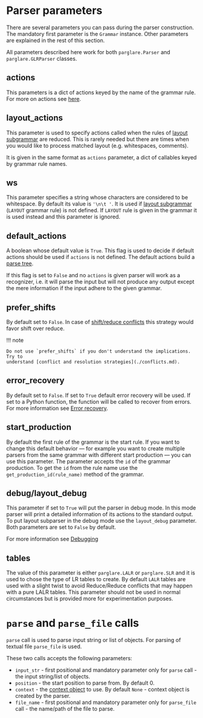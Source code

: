 # Parser parameters

There are several parameters you can pass during the parser construction. The
mandatory first parameter is the `Grammar` instance. Other parameters are
explained in the rest of this section.

All parameters described here work for both `parglare.Parser` and
`parglare.GLRParser` classes.


## actions

This parameters is a dict of actions keyed by the name of the grammar rule. For
more on actions see [here](./actions.md).

## layout_actions

This parameter is used to specify actions called when the rules
of [layout subgrammar](./grammar.md#handling-whitespaces-and-comments) are
reduced. This is rarely needed but there are times when you would like to
process matched layout (e.g. whitespaces, comments).

It is given in the same format as `actions` parameter, a dict of callables keyed
by grammar rule names.

## ws

This parameter specifies a string whose characters are considered to be
whitespace. By default its value is `'\n\t '`. It is used
if [layout subgrammar](./grammar.md#handling-whitespaces-and-comments) (`LAYOUT`
grammar rule) is not defined. If `LAYOUT` rule is given in the grammar it is
used instead and this parameter is ignored.

## default_actions

A boolean whose default value is `True`. This flag is used to decide if default
actions should be used if `actions` is not defined. The default actions build a
[parse tree](./parse_trees.md).

If this flag is set to `False` and no `actions` is given parser will work as a
recognizer, i.e. it will parse the input but will not produce any output except
the mere information if the input adhere to the given grammar.

## prefer_shifts

By default set to `False`. In case of [shift/reduce conflicts](./conflicts.md)
this strategy would favor shift over reduce.

!!! note

    Do not use `prefer_shifts` if you don't understand the implications. Try to
    understand [conflict and resolution strategies](./conflicts.md).

## error_recovery

By default set to `False`. If set to `True` default error recovery will be used.
If set to a Python function, the function will be called to recover from errors.
For more information see [Error recovery](./recovery.md).

## start_production

By default the first rule of the grammar is the start rule. If you want to
change this default behavior — for example you want to create multiple parsers
from the same grammar with different start production — you can use this
parameter. The parameter accepts the `id` of the grammar production. To get the
`id` from the rule name use the `get_production_id(rule_name)` method of the
grammar.


## debug/layout_debug

This parameter if set to `True` will put the parser in debug mode. In this mode
parser will print a detailed information of its actions to the standard output.
To put layout subparser in the debug mode use the `layout_debug` parameter. Both
parameters are set to `False` by default.

For more information see [Debugging](./debugging.md)

## tables

The value of this parameter is either `parglare.LALR` or `parglare.SLR` and it
is used to chose the type of LR tables to create. By default `LALR` tables are
used with a slight twist to avoid Reduce/Reduce conflicts that may happen with a
pure LALR tables. This parameter should not be used in normal circumstances but
is provided more for experimentation purposes.


# `parse` and `parse_file` calls

`parse` call is used to parse input string or list of objects. For parsing of
textual file `parse_file` is used.

These two calls accepts the following parameters:

- `input_str` - first positional and mandatory parameter only for `parse` call -
  the input string/list of objects.
- `position` - the start position to parse from. By default 0.
- `context` - the [context object](./actions.md#the-context-object) to use. By
  default `None` - context object is created by the parser.
- `file_name` - first positional and mandatory parameter only for `parse_file`
  call - the name/path of the file to parse.

